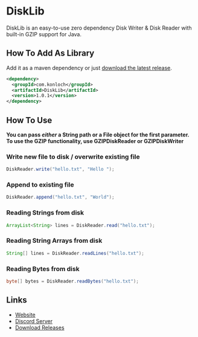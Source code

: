 # DiskLib
DiskLib is an easy-to-use zero dependency Disk Writer &amp; Disk Reader with built-in GZIP support for Java.

## How To Add As Library
Add it as a maven dependency or just [download the latest release](https://github.com/Konloch/DiskLib/releases).
```xml
<dependency>
  <groupId>com.konloch</groupId>
  <artifactId>DiskLib</artifactId>
  <version>1.0.1</version>
</dependency>
```

## How To Use
**You can pass *either* a String path or a File object for the first parameter. To use the GZIP functionality, use GZIPDiskReader or GZIPDiskWriter**

### Write new file to disk / overwrite existing file
```java
DiskReader.write("hello.txt", "Hello ");
```

### Append to existing file
```java
DiskReader.append("hello.txt", "World");
```

### Reading Strings from disk
```java
ArrayList<String> lines = DiskReader.read("hello.txt");
```

### Reading String Arrays from disk
```java
String[] lines = DiskReader.readLines("hello.txt");
```

### Reading Bytes from disk
```java
byte[] bytes = DiskReader.readBytes("hello.txt");
```

## Links
* [Website](https://konloch.com/DiskLib/)
* [Discord Server](https://discord.gg/aexsYpfMEf)
* [Download Releases](https://github.com/Konloch/DiskLib/releases)
